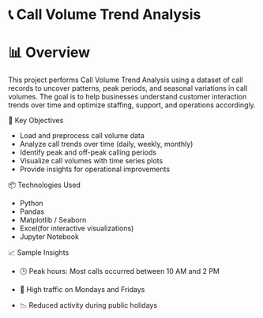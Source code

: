 # 📞 Call Volume Trend Analysis

# 📊  Overview

This project performs Call Volume Trend Analysis using a dataset of call records to uncover patterns, peak periods, and seasonal variations in call volumes. The goal is to help businesses understand customer interaction trends over time and optimize staffing, support, and operations accordingly.

📌 Key Objectives

   - Load and preprocess call volume data
   - Analyze call trends over time (daily, weekly, monthly)
   - Identify peak and off-peak calling periods
   - Visualize call volumes with time series plots
   - Provide insights for operational improvements


📦 Technologies Used

   - Python
   - Pandas
   - Matplotlib / Seaborn
   - Excel(for interactive visualizations)
   - Jupyter Notebook


📈 Sample Insights
 
  - 🕒 Peak hours: Most calls occurred between 10 AM and 2 PM
  
  - 📅 High traffic on Mondays and Fridays
 
  - 📉 Reduced activity during public holidays




